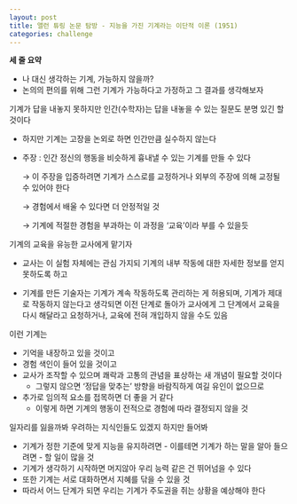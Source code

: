 ```yaml
---
layout: post
title: 앨런 튜링 논문 탐방 - 지능을 가진 기계라는 이단적 이론 (1951)
categories: challenge
---
```


**세 줄 요약**

- 나 대신 생각하는 기계, 가능하지 않을까?
- 논의의 편의를 위해 그런 기계가 가능하다고 가정하고 그 결과를 생각해보자

기계가 답을 내놓지 못하지만 인간(수학자)는 답을 내놓을 수 있는 질문도 분명 있긴 할 것이다

- 하지만 기계는 고장을 논외로 하면 인간만큼 실수하지 않는다

- 주장 : 인간 정신의 행동을 비슷하게 흉내낼 수 있는 기계를 만들 수 있다

  → 이 주장을 입증하려면 기계가 스스로를 교정하거나 외부의 주장에 의해 교정될 수 있어야 한다

  → 경험에서 배울 수 있다면 더 안정적일 것

  → 기계에 적절한 경험을 부과하는 이 과정을 ‘교육’이라 부를 수 있을듯

기계의 교육을 유능한 교사에게 맡기자

- 교사는 이 실험 자체에는 관심 가지되 기계의 내부 작동에 대한 자세한 정보를 얻지 못하도록 하고

- 기계를 만든 기술자는 기계가 계속 작동하도록 관리하는 게 허용되며, 기계가 제대로 작동하지 않는다고 생각되면 이전 단계로 돌아가 교사에게 그 단계에서 교육을 다시 해달라고 요청하거나, 교육에 전혀 개입하지 않을 수도 있음

이런 기계는

- 기억을 내장하고 있을 것이고
- 경험 색인이 들어 있을 것이고
- 교사가 조작할 수 있으며 쾌락과 고통의 관념을 표상하는 새 개념이 필요할 것이다
    - 그렇지 않으면 ‘정답을 맞추는’ 방향을 바람직하게 여길 유인이 없으므로
- 추가로 임의적 요소를 접목하면 더 좋을 거 같다
    - 이렇게 하면 기계의 행동이 전적으로 경험에 따라 결정되지 않을 것

일자리를 잃을까봐 우려하는 지식인들도 있겠지 하지만 들어봐

- 기계가 정한 기준에 맞게 지능을 유지하려면 - 이를테면 기계가 하는 말을 알아 들으려면 - 할 일이 많을 것
- 기계가 생각하기 시작하면 머지않아 우리 능력 같은 건 뛰어넘을 수 있다
- 또한 기계는 서로 대화하면서 지혜를 닦을 수 있을 것
- 따라서 어느 단계가 되면 우리는 기계가 주도권을 쥐는 상황을 예상해야 한다